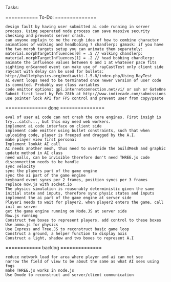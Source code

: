 Tasks:

=========== To-Do:  ==============
	
	design fault by having user submitted ai code running in server process. Using seperated node process can save massive security checking and prevents server crash.
	can anyone explain to me the rough idea of how to combine character animations of walking and headbobing ? chandlerp: gzmask: if you have the two morph targets setup you can animate them separately: material.morphTargetInfluences[0] = .5 // walking chandlerp: material.morphTargetInfluences[1] = .2 // head bobbing chandlerp: animate the influence values between 0 and 1 at whatever pace fits
	sighting onScanned event can make use of rayCastTest only client side
	raycast with delay can be used for bullets: http://bulletphysics.org/mediawiki-1.5.8/index.php/Using_RayTest
	ai event loops need to be terminated once newer version of user code is commited. Probably use class variables
	code emittor options: gpl.internetconnection.net/vi/ or ssh or GateOne
	Submit first level by Feb 28th at http://www.indiecade.com/submissions 
	use pointer lock API for FPS control and prevent user from copy/paste

============== done ===============

	eval of user ai code can not crash the core engines. First insigh is try...catch..., but this may need web workers.
	implement ai code interface on client side
	implement code emitter using bullet constraints, such that when uploaidng code, player is freezed and dragged by the A.I.
	make player view first personal 
	Implement lookAt AI call
	AI needs another mesh, thus need to override the buildMesh and graphic update method in AI class
	need walls, can be invisible therefore don't need THREE.js code
	disconnection needs to be handle
	sync velocity
	sync the players part of the game engine
	sync the ai part of the game engine
	keyboard event syncs per 2 frames, position syncs per 3 frames
	replace now.js with socket.io
	The physics simulation is reasonably deterministic given the same initial state and inputs, therefore sync physic states and inputs	
	implement the ai part of the game engine at server side
	Player1 needs to wait for player2, when player2 enters the game, call init on server
	get the game engine running on Node.JS at server side
	Now.js running
	Construct two boxes to represent players, add control to these boxes
	Use ammo.js for physics
	Use Express and Tree.JS to reconstruct basic game loop
	Construct a ground, a helper function to display axis
	Construct a light, shadow and two boxes to represent A.I 

============ backlog ==============

	reduce network load for area where player and ai can not see
	narrow the field of view to be about the same as what AI sees using fogs
	make THREE.js works in node.js
	Use Dnode to reconstruct and server/client communication
